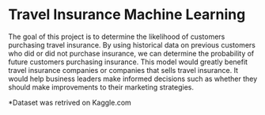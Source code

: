 # Travel Insurance Machine Learning
The goal of this project is to determine the likelihood of customers purchasing travel insurance. By using historical data on previous customers who did or did not purchase insurance, we can determine the probability of future customers purchasing insurance. This model would greatly benefit travel insurance companies or companies that sells travel insurance. It would help business leaders make informed decisions such as whether they should make improvements to their marketing strategies.  

*Dataset was retrived on Kaggle.com
